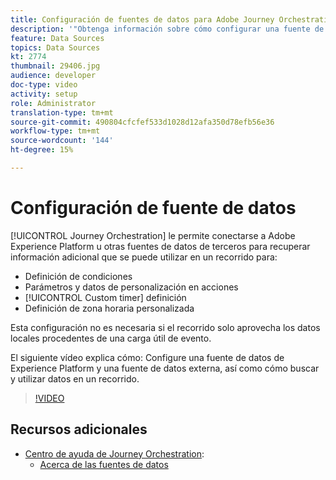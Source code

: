 ```yaml
---
title: Configuración de fuentes de datos para Adobe Journey Orchestration
description: '"Obtenga información sobre cómo configurar una fuente de datos de Experience Platform, configurar una fuente de datos externa y buscar y utilizar datos en un recorrido".'
feature: Data Sources
topics: Data Sources
kt: 2774
thumbnail: 29406.jpg
audience: developer
doc-type: video
activity: setup
role: Administrator
translation-type: tm+mt
source-git-commit: 490804cfcfef533d1028d12afa350d78efb56e36
workflow-type: tm+mt
source-wordcount: '144'
ht-degree: 15%

---
```



# Configuración de fuente de datos

[!UICONTROL Journey Orchestration] le permite conectarse a Adobe Experience Platform u otras fuentes de datos de terceros para recuperar información adicional que se puede utilizar en un recorrido para:

* Definición de condiciones
* Parámetros y datos de personalización en acciones
* [!UICONTROL Custom timer] definición
* Definición de zona horaria personalizada

Esta configuración no es necesaria si el recorrido solo aprovecha los datos locales procedentes de una carga útil de evento.

El siguiente vídeo explica cómo: Configure una fuente de datos de Experience Platform y una fuente de datos externa, así como cómo buscar y utilizar datos en un recorrido.

>[!VIDEO](https://video.tv.adobe.com/v/29406?quality=12)

## Recursos adicionales

* [Centro de ayuda de Journey Orchestration](https://docs.adobe.com/content/help/es-ES/journeys/using/journey-orchestration-home.html):
   * [Acerca de las fuentes de datos](https://docs.adobe.com/content/help/en/journeys/using/data-source-journeys/about-data-sources.html)
